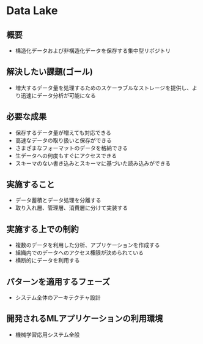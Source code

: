 # Data Lake

## 概要

- 構造化データおよび非構造化データを保存する集中型リポジトリ

## 解決したい課題(ゴール)
 
- 増大するデータ量を処理するためのスケーラブルなストレージを提供し、より迅速にデータ分析が可能になる

## 必要な成果

- 保存するデータ量が増えても対応できる
- 高速なデータの取り扱いと保存ができる
- さまざまなフォーマットのデータを格納できる
- 生データへの何度もすぐにアクセスできる
- スキーマのない書き込みとスキーマに基づいた読み込みができる

## 実施すること

- データ蓄積とデータ処理を分離する
- 取り入れ層、管理層、消費層に分けて実装する

## 実施する上での制約

- 複数のデータを利用した分析、アプリケーションを作成する
- 組織内でのデータへのアクセス権限が決められている
- 横断的にデータを利用する

## パターンを適用するフェーズ

- システム全体のアーキテクチャ設計

## 開発されるMLアプリケーションの利用環境

- 機械学習応用システム全般
